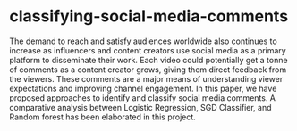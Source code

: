 # classifying-social-media-comments

The demand to reach and satisfy audiences worldwide also
continues to increase as influencers and content creators use
social media as a primary platform to disseminate their work.
Each video could potentially get a tonne of comments as a
content creator grows, giving them direct feedback from the
viewers. These comments are a major means of understanding
viewer expectations and improving channel engagement.
In this paper, we have proposed approaches to identify and
classify social media comments. A comparative analysis between
Logistic Regression, SGD Classifier, and Random forest
has been elaborated in this project.
